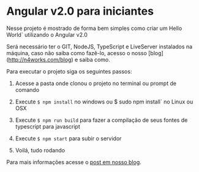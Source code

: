 # Angular v2.0 para iniciantes

Nesse projeto é mostrado de forma bem simples como criar um Hello World` utilizando o Angular v2.0

Será necessário ter o GIT, NodeJS, TypeScript e LiveServer instalados na máquina, caso não saiba como fazê-lo, acesso o nosso [blog] (http://n4works.com/blog) e saiba como.

Para executar o projeto siga os seguintes passos:

1. Acesse a pasta onde clonou o projeto no terminal ou prompt de comando

2. Execute `$ npm install` no windows ou $ sudo npm install` no Linux ou OSX

4. Execute `$ npm run build` para fazer a compilação de seus fontes de typescript para javascript

5. Execute `$ npm start` para subir o servidor

6. Voilá, tudo rodando

Para mais informações acesse o [post em nosso blog](http://n4works.com/blog/angular2-hello-world).
